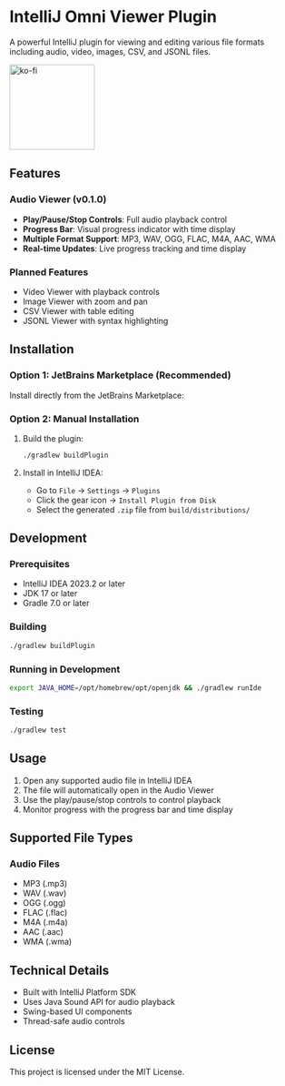 # IntelliJ Omni Viewer Plugin

A powerful IntelliJ plugin for viewing and editing various file formats including audio, video, images, CSV, and JSONL files.

<a href="https://ko-fi.com/eyedealisty"><img src="https://eyedealisty-website.web.app/img/omniviewer/support_me_on_kofi_blue.png" alt="ko-fi" width="150"></a>

## Features

### Audio Viewer (v0.1.0)
- **Play/Pause/Stop Controls**: Full audio playback control
- **Progress Bar**: Visual progress indicator with time display
- **Multiple Format Support**: MP3, WAV, OGG, FLAC, M4A, AAC, WMA
- **Real-time Updates**: Live progress tracking and time display

### Planned Features
- Video Viewer with playback controls
- Image Viewer with zoom and pan
- CSV Viewer with table editing
- JSONL Viewer with syntax highlighting

## Installation

### Option 1: JetBrains Marketplace (Recommended)

Install directly from the JetBrains Marketplace:

<div id="marketplace-widget"></div>

<script src="https://plugins.jetbrains.com/assets/scripts/mp-widget.js"></script>
<script>
  MarketplaceWidget.setupMarketplaceWidget('install', 28550, "#marketplace-widget");
</script>

### Option 2: Manual Installation

1. Build the plugin:
   ```bash
   ./gradlew buildPlugin
   ```

2. Install in IntelliJ IDEA:
   - Go to `File` → `Settings` → `Plugins`
   - Click the gear icon → `Install Plugin from Disk`
   - Select the generated `.zip` file from `build/distributions/`

## Development

### Prerequisites
- IntelliJ IDEA 2023.2 or later
- JDK 17 or later
- Gradle 7.0 or later

### Building
```bash
./gradlew buildPlugin
```

### Running in Development
```bash
export JAVA_HOME=/opt/homebrew/opt/openjdk && ./gradlew runIde
```

### Testing
```bash
./gradlew test
```

## Usage

1. Open any supported audio file in IntelliJ IDEA
2. The file will automatically open in the Audio Viewer
3. Use the play/pause/stop controls to control playback
4. Monitor progress with the progress bar and time display

## Supported File Types

### Audio Files
- MP3 (.mp3)
- WAV (.wav)
- OGG (.ogg)
- FLAC (.flac)
- M4A (.m4a)
- AAC (.aac)
- WMA (.wma)

## Technical Details

- Built with IntelliJ Platform SDK
- Uses Java Sound API for audio playback
- Swing-based UI components
- Thread-safe audio controls

## License

This project is licensed under the MIT License.
